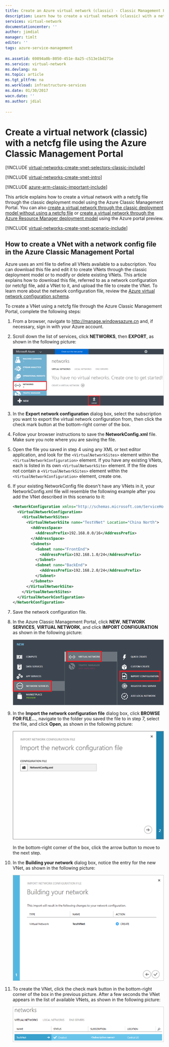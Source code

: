 ```yaml
---
title: Create an Azure virtual network (classic) - Classic Management Portal | Azure
description: Learn how to create a virtual network (classic) with a netcfg file in the Azure Classic Management Portal.
services: virtual-network
documentationcenter: ''
author: jimdial
manager: timlt
editor: ''
tags: azure-service-management

ms.assetid: 69894a0b-8050-451e-8a25-c513e1bd271e
ms.service: virtual-network
ms.devlang: na
ms.topic: article
ms.tgt_pltfrm: na
ms.workload: infrastructure-services
ms.date: 01/30/2017
wacn.date: ''
ms.author: jdial

---
```


# Create a virtual network (classic) with a netcfg file using the Azure Classic Management Portal
[!INCLUDE [virtual-networks-create-vnet-selectors-classic-include](../../includes/virtual-networks-create-vnet-selectors-classic-include.md)]

[!INCLUDE [virtual-networks-create-vnet-intro](../../includes/virtual-networks-create-vnet-intro-include.md)]

[!INCLUDE [azure-arm-classic-important-include](../../includes/azure-arm-classic-important-include.md)]

This article explains how to create a virtual network with a netcfg file through the classic deployment model using the Azure Classic Management Portal. You can also [create a virtual network through the classic deployment model without using a netcfg file](virtual-networks-create-vnet-classic-pportal.md) or [create a virtual network through the Azure Resource Manager deployment model](virtual-networks-create-vnet-arm-pportal.md) using the Azure portal preview.

[!INCLUDE [virtual-networks-create-vnet-scenario-include](../../includes/virtual-networks-create-vnet-scenario-include.md)]

## How to create a VNet with a network config file in the Azure Classic Management Portal
Azure uses an xml file to define all VNets available to a subscription. You can download this file and edit it to create VNets through the classic deployment model or to modify or delete existing VNets. This article explains how to download this file, referred to as a network configuration (or netcfg) file, add a VNet to it, and upload the file to create the VNet. To learn more about the network configuration file, review the [Azure virtual network configuration schema](https://msdn.microsoft.com/zh-cn/library/azure/jj157100.aspx).

To create a VNet using a netcfg file through the Azure Classic Management Portal, complete the following steps:

1. From a browser, navigate to http://manage.windowsazure.cn and, if necessary, sign in with your Azure account.
2. Scroll down the list of services, click **NETWORKS**, then **EXPORT**, as shown in the following picture:

    ![Azure virtual networks](./media/virtual-networks-create-vnet-classic-portal/networks.png)
3. In the **Export network configuration** dialog box, select the subscription you want to export the virtual network configuration from, then click the check mark button at the bottom-right corner of the box.
4. Follow your browser instructions to save the **NetworkConfig.xml** file. Make sure you note where you are saving the file.
5. Open the file you saved in step 4 using any XML or text editor application, and look for the `<VirtualNetworkSites>` element within the `<VirtualNetworkConfiguration>` element. If you have any existing VNets, each is listed in its own `<VirtualNetworkSite>` element. If the file does not contain a `<VirtualNetworkSites>` element within the `<VirtualNetworkConfiguration>` element, create one.
6. If your existing NetworkConfig file doesn't have any VNets in it, your NetworkConfig.xml file will resemble the following example after you add the VNet described in this scenario to it:

    ```xml
    <NetworkConfiguration xmlns="http://schemas.microsoft.com/ServiceHosting/2011/07/NetworkConfiguration">
      <VirtualNetworkConfiguration>
        <VirtualNetworkSites>
          <VirtualNetworkSite name="TestVNet" Location="China North">
            <AddressSpace>
              <AddressPrefix>192.168.0.0/16</AddressPrefix>
            </AddressSpace>
            <Subnets>
              <Subnet name="FrontEnd">
                <AddressPrefix>192.168.1.0/24</AddressPrefix>
              </Subnet>
              <Subnet name="BackEnd">
                <AddressPrefix>192.168.2.0/24</AddressPrefix>
              </Subnet>
            </Subnets>
          </VirtualNetworkSite>
        </VirtualNetworkSites>
      </VirtualNetworkConfiguration>
    </NetworkConfiguration>
    ```
7. Save the network configuration file.
8. In the Azure Classic Management Portal, click **NEW**, **NETWORK SERVICES**, **VIRTUAL NETWORK**, and click **IMPORT CONFIGURATION** as shown in the following picture:

    ![Import configuration](./media/virtual-networks-create-vnet-classic-portal/import.png)
10. In the **Import the network configuration file** dialog box, click **BROWSE FOR FILE...**, navigate to the folder you saved the file to in step 7, select the file, and click **Open**, as shown in the following picture:

    ![Import network configuration file page](./media/virtual-networks-create-vnet-classic-portal/vnet-create-portal-netcfg-figure4.png)

    In the bottom-right corner of the box, click the arrow button to move to the next step.

9. In the **Building your network** dialog box, notice the entry for the new VNet, as shown in the following picture:

    ![Building your network page](./media/virtual-networks-create-vnet-classic-portal/vnet-create-portal-netcfg-figure5.png)
10. To create the VNet, click the check mark button in the bottom-right corner of the box in the previous picture. After a few seconds the VNet appears in the list of available VNets, as shown in the following picture:

    ![New virtual network](./media/virtual-networks-create-vnet-classic-portal/vnet-create-portal-netcfg-figure6.png)